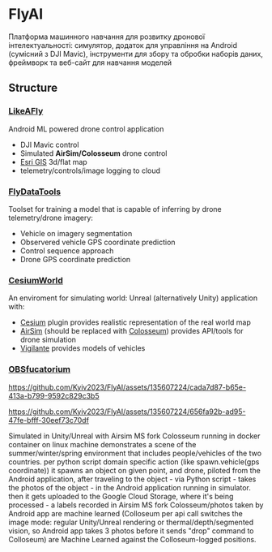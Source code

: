 # FlyAI
Платформа машинного навчання для розвитку дронової інтелектуальності: симулятор, додаток для управління на Android (сумісний з DJI Mavic), інструменти для збору та обробки наборів даних, фреймворк та веб-сайт для навчання моделей



## Structure

### [LikeAFly](https://github.com/Kyiv2023/FlyAI/tree/main/LikeAFly)

Android ML powered drone control application

 - DJI Mavic control
 - Simulated **AirSim/Colosseum** drone control
 - [Esri GIS](https://www.esri.com/) 3d/flat map
 - telemetry/controls/image logging to cloud

### [FlyDataTools](https://github.com/Kyiv2023/FlyAI/tree/main/FlyDataTools)

Toolset for training a model that is capable of inferring by drone telemetry/drone imagery:

 - Vehicle on imagery segmentation
 - Observered vehicle GPS coordinate prediction
 - Control sequence approach
 - Drone GPS coordinate prediction


### [CesiumWorld](https://github.com/Kyiv2023/FlyAI/tree/main/CesiumWorld)

An enviroment for simulating world: Unreal (alternatively Unity) application with:
  - [Cesium](https://cesium.com/) plugin provides realistic representation of the real world map
  - [AirSim](https://microsoft.github.io/AirSim/) (should be replaced with [Colosseum](https://github.com/CodexLabsLLC/Colosseum)) provides API/tools for drone simulation
  - [Vigilante](https://www.unrealengine.com/marketplace/en-US/profile/Vigilante) provides models of vehicles

### [OBSfucatorium](https://github.com/Kyiv2023/FlyAI/tree/main/OBSfucatorium)



https://github.com/Kyiv2023/FlyAI/assets/135607224/cada7d87-b65e-413a-b799-9592c829c3b5



https://github.com/Kyiv2023/FlyAI/assets/135607224/656fa92b-ad95-47fe-bfff-30eef73c70df



Simulated in Unity/Unreal with Airsim MS fork Colosseum running in docker container on linux machine demonstrates a scene of the summer/winter/spring environment that includes people/vehicles of the two countries. per python script domain specific action (like spawn.vehicle(gps coordinate)) it spawns an object on given point, and drone, piloted from the Android application, after traveling to the object - via Python script - takes the photos of the object - in the Android application running in simulator. then it gets uploaded to the Google Cloud Storage, where it's being processed - a labels recorded in Airsim MS fork Colosseum/photos taken by Android app are machine learned (Colloseum per api call switches the image mode: regular Unity/Unreal rendering or thermal/depth/segmented vision, so Android app takes 3 photos before it sends "drop" command to Colloseum) are Machine Learned against the Colloseum-logged positions.
